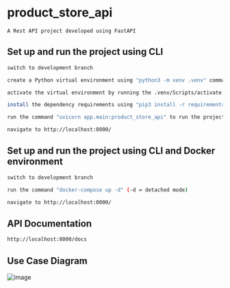 # product_store_api
```
A Rest API project developed using FastAPI
```
## Set up and run the project using CLI

```sh
switch to development branch
```

```sh
create a Python virtual environment using "python3 -m venv .venv" command
```

```sh
activate the virtual environment by running the .venv/Scripts/activate
```

```sh
install the dependency requirements using "pip3 install -r requirements.txt" command
```

```sh
run the command "uvicorn app.main:product_store_api" to run the project
```

```sh
navigate to http://localhost:8000/
```



## Set up and run the project using CLI and Docker environment

```sh
switch to development branch
```


```sh
run the command "docker-compose up -d" (-d = detached mode)
```

```sh
navigate to http://localhost:8000/
```


## API Documentation

```sh
http://localhost:8000/docs
```

## Use Case Diagram
![image](https://github.com/rusirudilsh/product_store_api/assets/12104625/2332b02a-017e-44f0-902d-00dde5f1d459)



